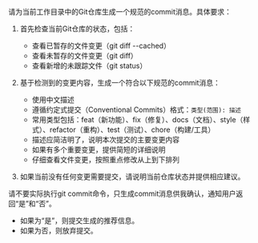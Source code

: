请为当前工作目录中的Git仓库生成一个规范的commit消息。具体要求：

1. 首先检查当前Git仓库的状态，包括：
   - 查看已暂存的文件变更（git diff --cached）
   - 查看未暂存的文件变更（git diff）
   - 查看新增的未跟踪文件（git status）

2. 基于检测到的变更内容，生成一个符合以下规范的commit消息：
   - 使用中文描述
   - 遵循约定式提交（Conventional Commits）格式：`类型(范围): 描述`
   - 常用类型包括：feat（新功能）、fix（修复）、docs（文档）、style（样式）、refactor（重构）、test（测试）、chore（构建/工具）
   - 描述应简洁明了，说明本次提交的主要变更内容
   - 如果有多个重要变更，提供简短的详细说明
   - 仔细查看文件变更，按照重点修改从上到下排列

3. 如果当前没有任何变更需要提交，请说明当前仓库状态并提供相应建议。

请不要实际执行git commit命令，只生成commit消息供我确认，通知用户返回“是”和“否”。
- 如果为“是”，则提交生成的推荐信息。
- 如果为否，则放弃提交。
